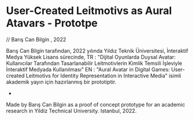 # User-Created Leitmotivs as Aural Atavars - Prototpe
// Barış Can Bilgin , 2022


Barış Can Bilgin tarafından, 
2022 yılında Yıldız Teknik Üniversitesi, İnteraktif Medya Yüksek Lisans sürecinde, 
TR : "Dijital Oyunlarda Duysal Avatar: Kullanıcılar Tarafından Tasarlanabilir Leitmotivlerin Kimlik Temsili İşleviyle İnteraktif Medyada Kullanılması" 
EN : "Aural Avatar in Digital Games: User-created Leitmotivs for Identity Representation in Interactive Media"
isimli akademik yayın için hazırlanmış bir prototiptir.

-
Made by Barış Can Bilgin as a proof of concept prototype for an academic research in Yildiz Technical University.
Istanbul, 2022.
